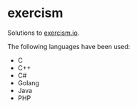 # exercism

Solutions to [exercism.io](https://exercism.io).

The following languages have been used:

- C
- C++
- C#
- Golang
- Java
- PHP
